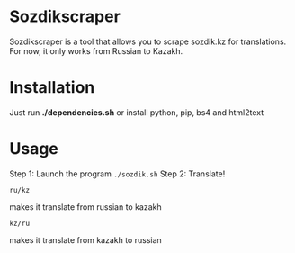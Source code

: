 # Sozdikscraper
Sozdikscraper is a tool that allows you to scrape sozdik.kz for translations. For now, it only works from 
Russian to Kazakh.
# Installation
Just run **./dependencies.sh** or install python, pip, bs4 and html2text
# Usage
Step 1: Launch the program ``` ./sozdik.sh ```
Step 2: Translate!


```
ru/kz
```
makes it translate from russian to kazakh

```
kz/ru
```
makes it translate from kazakh to russian
